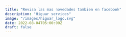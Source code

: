 ```yaml
---
title: "Revisa las mas novedades tambien en facebook"
description: "Higuar services"
image: "/images/higuar_logo.svg"
date: 2022-08-04T05:00:00Z
draft: false
---
```

